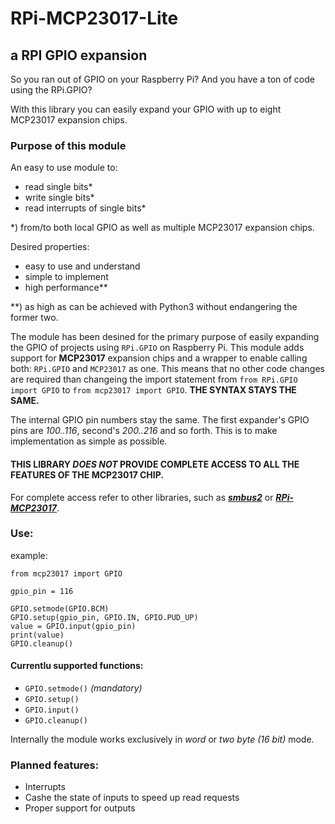 # RPi-MCP23017-Lite
## a RPI GPIO expansion

So you ran out of GPIO on your Raspberry Pi? 
And you have a ton of code using the RPi.GPIO?

With this library you can easily expand your GPIO with up to eight MCP23017 expansion chips.

### Purpose of this module

An easy to use module to:
 - read single bits*
 - write single bits*
 - read interrupts of single bits*
 
 *) from/to both local GPIO as well as multiple MCP23017 expansion chips.

Desired properties:
 - easy to use and understand
 - simple to implement
 - high performance**
 
 **) as high as can be achieved with Python3 without 
    endangering the former two.

The module has been desined for the primary purpose of easily expanding the GPIO of projects using `RPi.GPIO` on Raspberry Pi. This module adds support for **MCP23017** expansion chips and a wrapper to enable calling both: `RPi.GPIO` and `MCP23017` as one. This means that no other code changes are required than changeing the import statement from ```from RPi.GPIO import GPIO``` to ```from mcp23017 import GPIO```. 
**THE SYNTAX STAYS THE SAME.**

The internal GPIO pin numbers stay the same. The first expander's GPIO pins are *100..116*, second's *200..216* and so forth. This is to make implementation as simple as possible.

#### THIS LIBRARY ***DOES NOT*** PROVIDE COMPLETE ACCESS TO ALL THE FEATURES OF THE MCP23017 CHIP.
For complete access refer to other libraries, such as [***smbus2***](https://pypi.org/project/smbus2/) or [***RPi-MCP23017***](https://pypi.org/project/RPi-MCP23017/). 

### Use:

example:
```python3
from mcp23017 import GPIO

gpio_pin = 116

GPIO.setmode(GPIO.BCM)
GPIO.setup(gpio_pin, GPIO.IN, GPIO.PUD_UP)
value = GPIO.input(gpio_pin)
print(value)
GPIO.cleanup()
```


#### Currentlu supported functions:

 - ```GPIO.setmode()``` *(mandatory)*
 - ```GPIO.setup()```
 - ```GPIO.input()```
 - ```GPIO.cleanup()```

Internally the module works exclusively in *word* or *two byte* *(16 bit)* mode.

### Planned features:

 - Interrupts
 - Cashe the state of inputs to speed up read requests
 - Proper support for outputs
